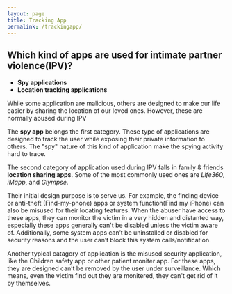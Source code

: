 ```yaml
---
layout: page
title: Tracking App
permalink: /trackingapp/
---
```


<h2>Which kind of apps are used for intimate partner violence(IPV)?</h2>

- <strong>Spy applications</strong>
- <strong>Location tracking applications</strong>

While some application are malicious, others are designed to make our life easier by sharing the location of our loved ones. However, these are normally abused during IPV<br>

The <strong>spy app</strong> belongs the first category. These type of applications are designed to track the user while exposing their private information to others. The "spy" nature of this kind of application make the spying activity hard to trace.

The second category of application used during IPV falls in family & friends <strong>location sharing apps</strong>. Some of the most commonly used ones are <em>Life360</em>, <em>iMapp</em>, and <em>Glympse</em>.

Their initial design purpose is to serve us. For example, the finding device or anti-theft (Find-my-phone) apps or system function(Find my iPhone) can also be misused for their locating features. When the abuser have access to these apps, they can monitor the victim in a very hidden and distanted way, especially these apps generally can't be disabled unless the victim aware of. Additionally, some system apps can’t be uninstalled or disabled for security reasons and the user can’t block this system calls/notification.<br>

Another typical catagory of application is the misused security application, like the Children safety app or other patient moniter app.  For these apps, they are designed can’t be removed by the user under surveillance. Which means, even the victim find out they are monitered, they can't get rid of it by themselves.
